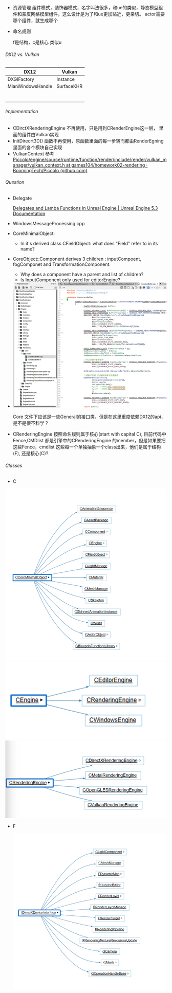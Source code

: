 - 资源管理
  组件模式，装饰器模式，名字叫法很多，和ue的类似，静态模型组件和蒙皮网格模型组件，这么设计是为了和ue更加贴近，更亲切。
  actor需要哪个组件，就生成哪个
- 命名规则

  f是结构，c是核心 类似u

###### DX12 vs. Vulkan

| DX12              | Vulkan     |
| ----------------- | ---------- |
| DXGIFactory       | Instance   |
| MianWindowsHandle | SurfaceKHR |
|                   |            |
|                   |            |
|                   |            |
|                   |            |
|                   |            |
|                   |            |
|                   |            |

###### Implementation

- CDirctXRenderingEngine 不再使用，只是用到CRenderEngine这一层， 里面的组件由Vulkan实现
- InitDirecrt3D()  函数不再使用，原函数里面的每一步转而都由RenderEgning里面的各个模块自己实现
- VulkanContext 参考[Piccolo/engine/source/runtime/function/render/include/render/vulkan_manager/vulkan_context.h at games104/homework02-rendering · BoomingTech/Piccolo (github.com)](https://github.com/BoomingTech/Piccolo/blob/games104/homework02-rendering/engine/source/runtime/function/render/include/render/vulkan_manager/vulkan_context.h)

###### Question

- Delegate

  [Delegates and Lamba Functions in Unreal Engine | Unreal Engine 5.3 Documentation](https://docs.unrealengine.com/5.3/en-US/delegates-and-lamba-functions-in-unreal-engine/)
- WindowsMessageProcessing.cpp
- CoreMinimalObject:

  - In it's derived class CFieldObject: what does "Field" refer to in its name?
- CoreObject::Component derives 3 children : inputCompoent, fogComponet and TransformationComponent.

  - Why does a component have a parent and list of children?
  - Is InputComponent only used for editorEngine?
- <img src="NoteImage\Question01.png" style="zoom:50%;" />

  Core	文件下应该是一些General的接口类，但是在这里重度依赖DX12的api，是不是很不科学？
  
- CRenderingEngine 按照命名规则属于核心(start with capital C),  目前代码中Fence,CMDlist 都是引擎中的CRenderingEngine 的member，但是如果要把这些Fence，cmdlist 这些每一个单独抽象一个class出来，他们是属于结构(F), 还是核心(C)?

###### Classes

- C

<img src="NoteImage\CCoreMinimalObject.png" width=600 />

<img src="NoteImage\CEngine.png" width=600 />

<img src="NoteImage\CRenderingEngine.png" width=600 />

- F

  <img src="NoteImage\IDirectDeviceInterfece.png" width=600 />
